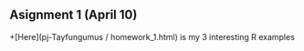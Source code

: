 ## Asignment 1 (April 10)

+[Here](pj-Tayfungumus / homework_1.html) is my 3 interesting R examples
